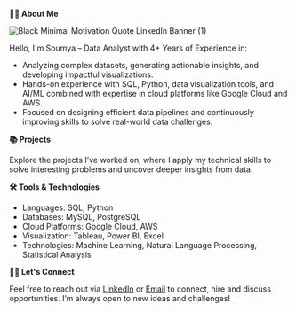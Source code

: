 **🙋‍♀️ About Me**

![Black Minimal Motivation Quote LinkedIn Banner (1)](https://github.com/user-attachments/assets/5ff07149-ffa8-48c0-be61-01940514dab2)

Hello, I'm Soumya – Data Analyst with 4+ Years of Experience in:

* Analyzing complex datasets, generating actionable insights, and developing impactful visualizations.
* Hands-on experience with SQL, Python, data visualization tools, and AI/ML combined with expertise in cloud platforms like Google Cloud and AWS.
* Focused on designing efficient data pipelines and continuously improving skills to solve real-world data challenges.
  
**📚 Projects**

Explore the projects I’ve worked on, where I apply my technical skills to solve interesting problems and uncover deeper insights from data.

**🛠️ Tools & Technologies**

* Languages: SQL, Python
* Databases: MySQL, PostgreSQL
* Cloud Platforms: Google Cloud, AWS
* Visualization: Tableau, Power BI, Excel
* Technologies: Machine Learning, Natural Language Processing, Statistical Analysis

**👋🏻 Let's Connect**

Feel free to reach out via [LinkedIn](https://www.linkedin.com/in/soumyathoutam/) or [Email](mailto:soumyathoutam8@gmail.com) to connect, hire and discuss opportunities. I’m always open to new ideas and challenges!


